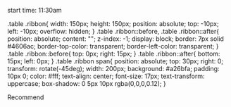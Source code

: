 start time: 11:30am



.table .ribbon{
  width: 150px;
  height: 150px;
  position: absolute;
  top: -10px;
  left: -10px;
  overflow: hidden;
}
.table .ribbon::before,
.table .ribbon::after{
  position: absolute;
  content: "";
  z-index: -1;
  display: block;
  border: 7px solid #4606ac;
  border-top-color: transparent;
  border-left-color: transparent;
}
.table .ribbon::before{
  top: 0px;
  right: 15px;
}
.table .ribbon::after{
  bottom: 15px;
  left: 0px;
}
.table .ribbon span{
  position: absolute;
  top: 30px;
  right: 0;
  transform: rotate(-45deg);
  width: 200px;
  background: #a26bfa;
  padding: 10px 0;
  color: #fff;
  text-align: center;
  font-size: 17px;
  text-transform: uppercase;
  box-shadow: 0 5px 10px rgba(0,0,0,0.12);
}

 <div class="ribbon"><span>Recommend</span></div>